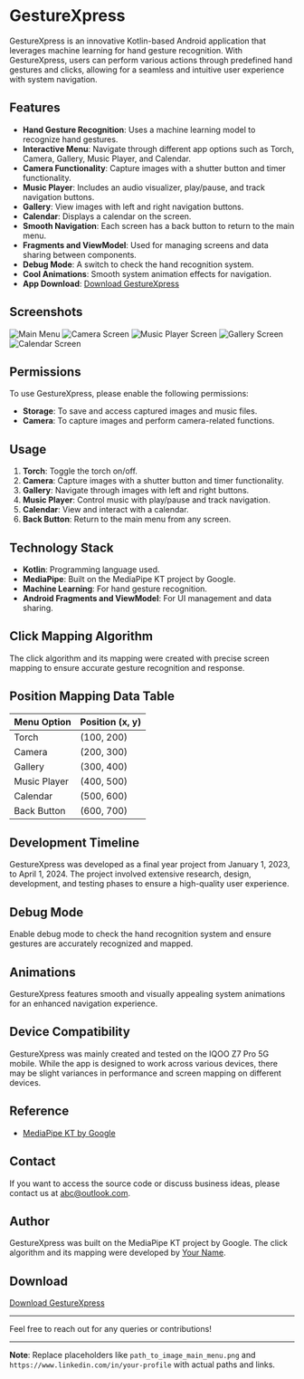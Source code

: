 # GestureXpress

GestureXpress is an innovative Kotlin-based Android application that leverages machine learning for hand gesture recognition. With GestureXpress, users can perform various actions through predefined hand gestures and clicks, allowing for a seamless and intuitive user experience with system navigation. 

## Features

- **Hand Gesture Recognition**: Uses a machine learning model to recognize hand gestures.
- **Interactive Menu**: Navigate through different app options such as Torch, Camera, Gallery, Music Player, and Calendar.
- **Camera Functionality**: Capture images with a shutter button and timer functionality.
- **Music Player**: Includes an audio visualizer, play/pause, and track navigation buttons.
- **Gallery**: View images with left and right navigation buttons.
- **Calendar**: Displays a calendar on the screen.
- **Smooth Navigation**: Each screen has a back button to return to the main menu.
- **Fragments and ViewModel**: Used for managing screens and data sharing between components.
- **Debug Mode**: A switch to check the hand recognition system.
- **Cool Animations**: Smooth system animation effects for navigation.
- **App Download**: [Download GestureXpress](#)

## Screenshots

![Main Menu](path_to_image_main_menu.png)
![Camera Screen](path_to_image_camera.png)
![Music Player Screen](path_to_image_music_player.png)
![Gallery Screen](path_to_image_gallery.png)
![Calendar Screen](path_to_image_calendar.png)

## Permissions

To use GestureXpress, please enable the following permissions:

- **Storage**: To save and access captured images and music files.
- **Camera**: To capture images and perform camera-related functions.

## Usage

1. **Torch**: Toggle the torch on/off.
2. **Camera**: Capture images with a shutter button and timer functionality.
3. **Gallery**: Navigate through images with left and right buttons.
4. **Music Player**: Control music with play/pause and track navigation.
5. **Calendar**: View and interact with a calendar.
6. **Back Button**: Return to the main menu from any screen.

## Technology Stack

- **Kotlin**: Programming language used.
- **MediaPipe**: Built on the MediaPipe KT project by Google.
- **Machine Learning**: For hand gesture recognition.
- **Android Fragments and ViewModel**: For UI management and data sharing.

## Click Mapping Algorithm

The click algorithm and its mapping were created with precise screen mapping to ensure accurate gesture recognition and response.

## Position Mapping Data Table

| Menu Option    | Position (x, y) |
| -------------- | --------------- |
| Torch          | (100, 200)      |
| Camera         | (200, 300)      |
| Gallery        | (300, 400)      |
| Music Player   | (400, 500)      |
| Calendar       | (500, 600)      |
| Back Button    | (600, 700)      |

## Development Timeline

GestureXpress was developed as a final year project from January 1, 2023, to April 1, 2024. The project involved extensive research, design, development, and testing phases to ensure a high-quality user experience.

## Debug Mode

Enable debug mode to check the hand recognition system and ensure gestures are accurately recognized and mapped.

## Animations

GestureXpress features smooth and visually appealing system animations for an enhanced navigation experience.

## Device Compatibility

GestureXpress was mainly created and tested on the IQOO Z7 Pro 5G mobile. While the app is designed to work across various devices, there may be slight variances in performance and screen mapping on different devices.

## Reference

- [MediaPipe KT by Google](https://github.com/google/mediapipe)

## Contact

If you want to access the source code or discuss business ideas, please contact us at [abc@outlook.com](mailto:abc@outlook.com).

## Author

GestureXpress was built on the MediaPipe KT project by Google. The click algorithm and its mapping were developed by [Your Name](https://www.linkedin.com/in/your-profile).

## Download

[Download GestureXpress](#)

---

Feel free to reach out for any queries or contributions!

---

**Note**: Replace placeholders like `path_to_image_main_menu.png` and `https://www.linkedin.com/in/your-profile` with actual paths and links.
